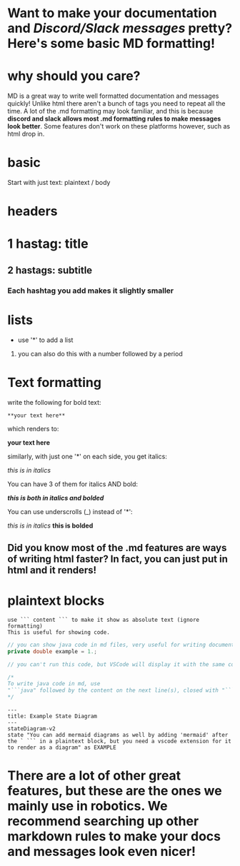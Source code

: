 # Want to make your documentation and ***Discord/Slack messages*** pretty? Here's some basic MD formatting!

# why should you care?

MD is a great way to write well formatted documentation and messages quickly! Unlike html there aren't a bunch of tags you need to repeat all the time. A lot of the .md formatting may look familiar, and this is because **discord and slack allows most .md formatting rules to make messages look better**. Some features don't work on these platforms however, such as html drop in. 

# basic

Start with just text: plaintext / body

# headers

# 1 hastag: title
## 2 hastags: subtitle
### Each hashtag you add makes it slightly smaller

# lists

* use '*' to add a list
1. you can also do this with a number followed by a period

# Text formatting

write the following for bold text:
```
**your text here**
```

which renders to:

**your text here**

similarly, with just one '*' on each side, you get italics:

*this is in italics*

You can have 3 of them for italics AND bold:

***this is both in italics and bolded***

You can use underscrolls (_) instead of '*':

_this is in italics_
__this is bolded__

<html>
    <body>
        <h2> Did you know most of the .md features are ways of writing html faster? In fact, you can just put in html and it renders! </h2>
    </body>
</html>

# plaintext blocks

```
use ``` content ``` to make it show as absolute text (ignore formatting)
This is useful for showing code.
```

```java
// you can show java code in md files, very useful for writing documentation
private double example = 1.;

// you can't run this code, but VSCode will display it with the same color coding as java code

/*
To write java code in md, use
"```java" followed by the content on the next line(s), closed with "```"
*/

```

```mermaid
---
title: Example State Diagram
---
stateDiagram-v2
state "You can add mermaid diagrams as well by adding 'mermaid' after the ` ``` in a plaintext block, but you need a vscode extension for it to render as a diagram" as EXAMPLE
```

# There are a lot of other great features, but these are the ones we mainly use in robotics. We recommend searching up other markdown rules to make your docs and messages look even nicer!